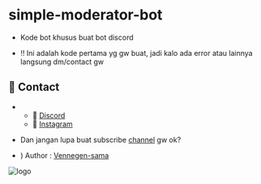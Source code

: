 # simple-moderator-bot
- Kode bot khusus buat bot discord

- ‼️ Ini adalah kode pertama yg gw buat, jadi kalo ada error atau lainnya langsung dm/contact gw

## 📲 Contact
- - 🔗 [Discord](https://discord.gg/29HR28ZcWt)
  - 🔗 [Instagram](https://www.instagram.com/venne.gen/)

- Dan jangan lupa buat subscribe [channel](https://youtube.com/channel/UCXCIM-uUHVsOR_z684eRNtw) gw ok?


- ) Author : [Vennegen-sama](https://github.com/VenneGen-sama)

![logo](https://cdn.discordapp.com/attachments/853301821397139466/853349941395849216/20210613_030744.jpg)

